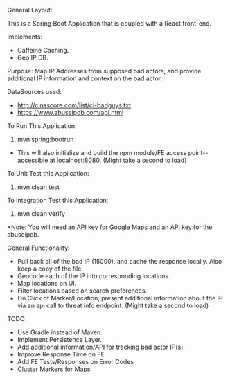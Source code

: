 General Layout:

This is a Spring Boot Application that is coupled with a React front-end. 

Implements:
- Caffeine Caching.
- Geo IP DB.

Purpose: Map IP Addresses from supposed bad actors, and provide additional IP information and context on the 
bad actor.

DataSources used:

- http://cinsscore.com/list/ci-badguys.txt
- https://www.abuseipdb.com/api.html


To Run This Application:
1. mvn spring:bootrun
- This will also initialize and build the npm module/FE access point--accessible at localhost:8080. (Might take a second to load)

To Unit Test this Application:
1. mvn clean test

To Integration Test this Application:
1. mvn clean verify

*Note: You will need an API key for Google Maps and an API key for the abuseipdb.
       
General Functionality:
- Pull back all of the bad IP (15000), and cache the response locally. Also keep a copy of the file.
- Geocode each of the IP into corresponding locations.
- Map locations on UI.
- Filter locations based on search preferences.
- On Click of Marker/Location, present additional information about the IP via an api call to threat info endpoint. (Might take a second to load)


TODO:
- Use Gradle instead of Maven.
- Implement Persistence Layer.
- Add additional information/API for tracking bad actor IP(s).
- Improve Response Time on FE
- Add FE Tests/Responses on Error Codes
- Cluster Markers for Maps



